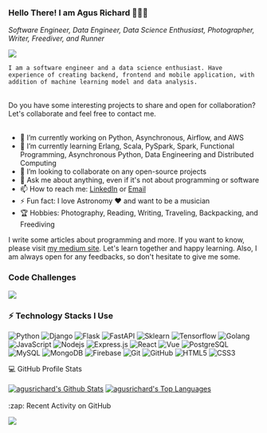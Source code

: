 ### Hello There! I am Agus Richard 👋👋😄

*Software Engineer, Data Engineer,  Data Science Enthusiast, Photographer, Writer, Freediver, and Runner*


<a href='https://www.linkedin.com/in/agus-richard/' target='_blank' rel='noopener' rel='noreferrer'>
  <img src='https://img.shields.io/static/v1?label=LinkedIn&message=Agus%20Richard&color=blue&style=flat-square&logo=linkedin' />
</a>

<code>I am a software engineer and a data science enthusiast. Have experience of creating backend, frontend and mobile application, with addition of machine learning model and data analysis.</code>

</br>
Do you have some interesting projects to share and open for collaboration? Let's collaborate and feel free to contact me.</br>
</br>

- 🔭 I’m currently working on Python, Asynchronous, Airflow, and AWS
- 🌱 I’m currently learning Erlang, Scala, PySpark, Spark, Functional Programming, Asynchronous Python, Data Engineering and Distributed Computing
- 👯 I’m looking to collaborate on any open-source projects
- 💬 Ask me about anything, even if it's not about programming or software
- 📫 How to reach me: [LinkedIn](https://www.linkedin.com/in/agus-richard/) or [Email](mailto:agus.richard21@gmail.com)
- ⚡ Fun fact: I love Astronomy ❤️ and want to be a musician
- 🏆 Hobbies: Photography, Reading, Writing, Traveling, Backpacking, and Freediving

I write some articles about programming and more. If you want to know, please visit <a href="https://agusrichard.medium.com/">my medium site</a>. Let's learn together and happy learning. Also, I am always open for any feedbacks, so don't hesitate to give me some.

### Code Challenges
<img src="https://www.codewars.com/users/agusrichard/badges/large" />

### ⚡ Technology Stacks I Use

![Python](https://img.shields.io/badge/-Python-black?style=flat-square&logo=python)
![Django](https://img.shields.io/badge/-Django-black?style=flat-square&logo=Django)
![Flask](https://img.shields.io/badge/-Flask-black?style=flat-square&logo=Flask)
![FastAPI](https://img.shields.io/badge/FastAPI-black?style=flat-square&logo=fastapi)
![Sklearn](https://img.shields.io/badge/-Sklearn-black?style=flat-square&logo=scikit-learn)
![Tensorflow](https://img.shields.io/badge/-Tensorflow-black?style=flat-square&logo=TensorFlow)
![Golang](https://img.shields.io/badge/-Golang-black?style=flat-square&logo=go)
![JavaScript](https://img.shields.io/badge/-JavaScript-black?style=flat-square&logo=javascript)
![Nodejs](https://img.shields.io/badge/-Nodejs-black?style=flat-square&logo=Node.js)
![Express.js](https://img.shields.io/badge/Express.js-black?style=flat-square&logo=express)
![React](https://img.shields.io/badge/-React-black?style=flat-square&logo=react)
![Vue](https://img.shields.io/badge/-Vue-black?style=flat-square&logo=Vue.js)
![PostgreSQL](https://img.shields.io/badge/-PostgreSQL-black?style=flat-square&logo=PostgreSQL)
![MySQL](https://img.shields.io/badge/-MySQL-black?style=flat-square&logo=MySQL)
![MongoDB](https://img.shields.io/badge/-MongoDB-black?style=flat-square&logo=mongodb)
![Firebase](https://img.shields.io/badge/-Firebase-black?style=flat-square&logo=firebase)
![Git](https://img.shields.io/badge/-Git-black?style=flat-square&logo=git)
![GitHub](https://img.shields.io/badge/-GitHub-181717?style=flat-square&logo=github)
![HTML5](https://img.shields.io/badge/-HTML5-E34F26?style=flat-square&logo=html5&logoColor=white)
![CSS3](https://img.shields.io/badge/-CSS3-1572B6?style=flat-square&logo=css3)

<!-- https://github.com/anuraghazra/github-readme-stats -->
<summary>💻 GitHub Profile Stats</summary>
<br/>
  <a href="https://github.com/anuraghazra/github-readme-stats"><img alt="agusrichard's Github Stats" src="https://github-readme-stats.vercel.app/api?username=agusrichard&show_icons=true&count_private=true&theme=blueberry&hide_border=true&bg_color=0D1117" /></a>
  <a href="https://github.com/anuraghazra/github-readme-stats"><img alt="agusrichard's Top Languages" src="https://github-readme-stats.vercel.app/api/top-langs/?username=agusrichard&langs_count=8&layout=compact&theme=blueberry&hide_border=true&bg_color=0D1117" /></a>
<br/>
<br/>

<summary> :zap: Recent Activity on GitHub</summary>
<!-- https://github.com/DenverCoder1/github-readme-streak-stats -->
<p align="left">
  <a href="https://github.com/agusrichard/github-readme-streak-stats">
    <img src="https://github-readme-streak-stats.herokuapp.com/?user=agusrichard&theme=dark&hide_border=true&background=0D1117&stroke=0000"/>
  </a>
  <br/>
</p>
